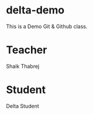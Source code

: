  # delta-demo
This is a Demo Git &amp; Github class.

# Teacher
Shaik Thabrej

# Student
Delta Student
